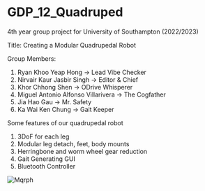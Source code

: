 # GDP_12_Quadruped
4th year group project for University of Southampton (2022/2023)

Title: Creating a Modular Quadrupedal Robot

Group Members:
1) Ryan Khoo Yeap Hong                     -> Lead Vibe Checker
2) Nirvair Kaur Jasbir Singh               -> Editor & Chief
3) Khor Chhong Shen                        -> ODrive Whisperer
4) Miguel Antonio Alfonso Villarivera      -> The Cogfather
5) Jia Hao Gau                             -> Mr. Safety
6) Ka Wai Ken Chung                        -> Gait Keeper
 
 
 Some features of our quadrupedal robot
 1. 3DoF for each leg
 2. Modular leg detach, feet, body mounts
 3. Herringbone and worm wheel gear reduction
 4. Gait Generating GUI
 5. Bluetooth Controller
 
![Mqrph](https://user-images.githubusercontent.com/126471020/234148053-d1bc1ae1-c1b4-4b26-9985-4fd17144a047.jpg)
